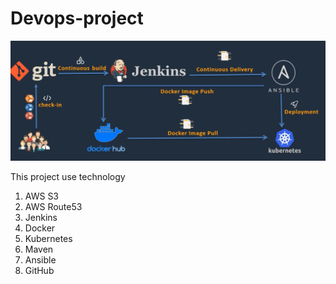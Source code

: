 # Devops-project

![alt text](https://github.com/KennyGha/DevOps_Maven_WebII/blob/master/Kubernete%20overflow%20structure.png)

This project use technology

1. AWS S3
2. AWS Route53
3. Jenkins
4. Docker
5. Kubernetes
6. Maven
7. Ansible
8. GitHub

